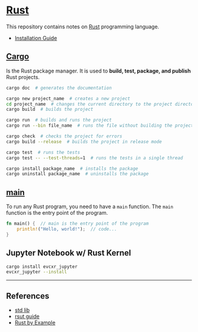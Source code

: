 # [Rust](https://www.rust-lang.org/learn)

This repository contains notes on [Rust](https://www.rust-lang.org/learn) programming language.
- [Installation Guide](https://www.rust-lang.org/tools/install)

## [Cargo](https://doc.rust-lang.org/cargo/)
Is the Rust package manager. It is used to **build, test, package, and publish** Rust projects.
```bash
cargo doc  # generates the documentation

cargo new project_name  # creates a new project
cd project_name  # changes the current directory to the project directory
cargo build  # builds the project

cargo run  # builds and runs the project
cargo run --bin file_name  # runs the file without building the project

cargo check  # checks the project for errors
cargo build --release  # builds the project in release mode

cargo test  # runs the tests
cargo test -- --test-threads=1  # runs the tests in a single thread

cargo install package_name  # installs the package
cargo uninstall package_name  # uninstalls the package
```

## [main](./notebook/src/main.rs)
To run any Rust program, you need to have a `main` function. The `main` function is the entry point of the program.
```rust
fn main() {  // main is the entry point of the program
    println!("Hello, world!");  // code...
}
```


## Jupyter Notebook w/ Rust Kernel
```bash
cargo install evcxr_jupyter
evcxr_jupyter --install
```

----
## References
- [std lib](https://doc.rust-lang.org/std/index.html)
- [rsut guide](https://doc.rust-lang.org/edition-guide/introduction.html)
- [Rust by Example](https://doc.rust-lang.org/rust-by-example/)

